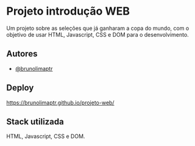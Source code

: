 
# Projeto introdução WEB

Um projeto sobre as seleções que já ganharam a copa do mundo, com o objetivo de usar HTML, Javascript, CSS e DOM para o desenvolvimento.


## Autores

- [@brunolimaptr](https://github.com/brunolimaptr)


## Deploy

https://brunolimaptr.github.io/projeto-web/


## Stack utilizada

HTML, Javascript, CSS e DOM.



